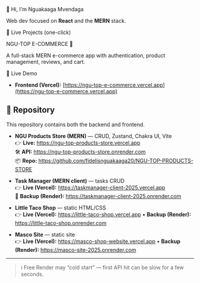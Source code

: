 👋 Hi, I'm Nguakaaga Mvendaga

Web dev focused on **React** and the **MERN** stack.

🚀 Live Projects (one-click)

NGU-TOP E-COMMERCE 🛒

A full-stack MERN e-commerce app with authentication, product management, reviews, and cart.

🚀 Live Demo
- **Frontend (Vercel):** [https://ngu-top-e-commerce.vercel.app](https://ngu-top-e-commerce.vercel.app)
## 📂 Repository
This repository contains both the backend and frontend.

- **NGU Products Store (MERN)** — CRUD, Zustand, Chakra UI, Vite  
  👉 **Live:** https://ngu-top-products-store.vercel.app  
  🛠 **API:** https://ngu-top-products-store.onrender.com  
  📦 **Repo:** https://github.com/fidelisnguakaaga20/NGU-TOP-PRODUCTS-STORE

- **Task Manager (MERN client)** — tasks CRUD  
  👉 **Live (Vercel):** https://taskmanager-client-2025.vercel.app  
  🔁 **Backup (Render):** https://taskmanager-client-2025.onrender.com

- **Little Taco Shop** — static HTML/CSS  
  👉 **Live (Vercel):** https://little-taco-shop.vercel.app • **Backup (Render):** https://little-taco-shop.onrender.com

- **Masco Site** — static site  
  👉 **Live (Vercel):** https://masco-shop-website.vercel.app • **Backup (Render):** https://masco-site-2025.onrender.com

---

> ℹ️ Free Render may “cold start” — first API hit can be slow for a few seconds.
